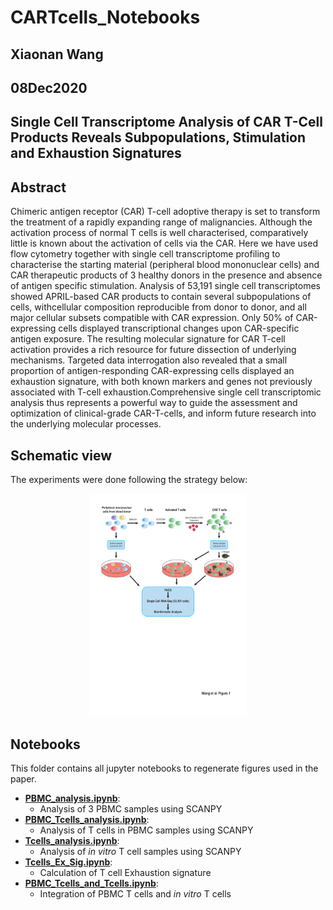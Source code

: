 # CARTcells_Notebooks

## Xiaonan Wang
## 08Dec2020
## Single Cell Transcriptome Analysis of CAR T-Cell Products Reveals Subpopulations, Stimulation and Exhaustion Signatures

## Abstract
Chimeric antigen receptor (CAR) T-cell adoptive therapy is set to transform the treatment of a rapidly expanding range of malignancies. Although the activation process of normal T cells is well characterised, comparatively little is known about the activation of cells via the CAR. Here we have used flow cytometry together with single cell transcriptome profiling to characterise the starting material (peripheral blood mononuclear cells) and CAR therapeutic products of 3 healthy donors in the presence and absence of antigen specific stimulation. Analysis of 53,191 single cell transcriptomes showed APRIL-based CAR products to contain several subpopulations of cells, withcellular composition reproducible from donor to donor, and all major cellular subsets compatible with CAR expression. Only 50% of CAR-expressing cells displayed transcriptional changes upon CAR-specific antigen exposure. The resulting molecular signature for CAR T-cell activation provides a rich resource for future dissection of underlying mechanisms. Targeted data interrogation also revealed that a small proportion of antigen-responding CAR-expressing cells displayed an exhaustion signature, with both known markers and genes not previously associated with T-cell exhaustion.Comprehensive single cell transcriptomic analysis thus represents a powerful way to guide the assessment and optimization of clinical-grade CAR-T-cells, and inform future research into the underlying molecular processes.

## Schematic view
The experiments were done following the strategy below:

<p align="center"><img src="figures/Wang_Figure 1_Resubmission-1.png" alt="schematic" width="50%"></p>

## Notebooks
This folder contains all jupyter notebooks to regenerate figures used in the paper.
 
  - <ins>**[PBMC_analysis.ipynb](https://github.com/SharonWang/CARTcells_Notebooks/blob/master/Notebooks/PBMC_analysis.ipynb)**</ins>:
    - Analysis of 3 PBMC samples using SCANPY
  - <ins>**[PBMC_Tcells_analysis.ipynb](https://github.com/SharonWang/CARTcells_Notebooks/blob/master/Notebooks/PBMC_Tcells_analysis.ipynb)**</ins>:
    - Analysis of T cells in PBMC samples using SCANPY
  - <ins>**[Tcells_analysis.ipynb](https://github.com/SharonWang/CARTcells_Notebooks/blob/master/Notebooks/Tcells_analysis.ipynb)**</ins>:
    - Analysis of *in vitro* T cell samples using SCANPY
  - <ins>**[Tcells_Ex_Sig.ipynb](https://github.com/SharonWang/CARTcells_Notebooks/blob/master/Notebooks/Tcells_Ex_Sig.ipynb)**</ins>:
    - Calculation of T cell Exhaustion signature
  - <ins>**[PBMC_Tcells_and_Tcells.ipynb](https://github.com/SharonWang/CARTcells_Notebooks/blob/master/Notebooks/PBMC_Tcells_and_Tcells.ipynb)**</ins>:
    - Integration of PBMC T cells and *in vitro* T cells
